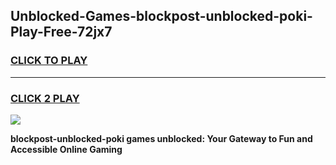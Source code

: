 
## Unblocked-Games-blockpost-unblocked-poki-Play-Free-72jx7
<h3>
<a href="https://premium76.site?title=blockpost-unblocked-poki&ref=23A">CLICK TO PLAY</a></h3>
<hr>

<h3>
<a href="https://premium76.site?title=blockpost-unblocked-poki&ref=23A">CLICK 2 PLAY</a>
  
</h3>

<a href="https://premium76.site?title=blockpost-unblocked-poki&ref=23A"><img src="https://clearcache.store/games.png"></a>


**blockpost-unblocked-poki games unblocked: Your Gateway to Fun and Accessible Online Gaming**
